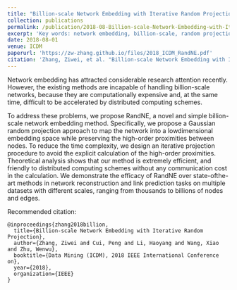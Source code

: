 ```yaml
---
title: "Billion-scale Network Embedding with Iterative Random Projection"
collection: publications
permalink: /publication/2018-08-Billion-scale-Network-Embedding-with-Iterative-Random-Projection
excerpt: 'Key words: network embedding, billion-scale, random projection, distributed algorithm, dynamic networks'
date: 2018-08-01
venue: ICDM
paperurl: 'https://zw-zhang.github.io/files/2018_ICDM_RandNE.pdf'
citation: 'Zhang, Ziwei, et al. "Billion-scale Network Embedding with Iterative Random Projection." Data Mining (ICDM), 2018 IEEE International Conference on. IEEE, 2018.'
---
```

Network embedding has attracted considerable research
attention recently. However, the existing
methods are incapable of handling billion-scale
networks, because they are computationally expensive
and, at the same time, difficult to be accelerated
by distributed computing schemes. 

To address
these problems, we propose RandNE, a novel and
simple billion-scale network embedding method.
Specifically, we propose a Gaussian random projection
approach to map the network into a lowdimensional
embedding space while preserving the
high-order proximities between nodes. To reduce
the time complexity, we design an iterative projection
procedure to avoid the explicit calculation
of the high-order proximities. Theoretical analysis
shows that our method is extremely efficient, and
friendly to distributed computing schemes without
any communication cost in the calculation. We
demonstrate the efficacy of RandNE over state-ofthe-
art methods in network reconstruction and link
prediction tasks on multiple datasets with different
scales, ranging from thousands to billions of nodes
and edges.

Recommended citation: 
```
@inproceedings{zhang2018billion,
  title={Billion-scale Network Embedding with Iterative Random Projection},
  author={Zhang, Ziwei and Cui, Peng and Li, Haoyang and Wang, Xiao and Zhu, Wenwu},
  booktitle={Data Mining (ICDM), 2018 IEEE International Conference on},
  year={2018},
  organization={IEEE}
}
```
